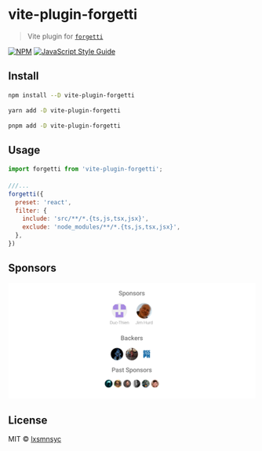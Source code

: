# vite-plugin-forgetti

> Vite plugin for [`forgetti`](https://github.com/lxsmnsyc/forgetti)

[![NPM](https://img.shields.io/npm/v/vite-plugin-forgetti.svg)](https://www.npmjs.com/package/vite-plugin-forgetti) [![JavaScript Style Guide](https://badgen.net/badge/code%20style/airbnb/ff5a5f?icon=airbnb)](https://github.com/airbnb/javascript)

## Install

```bash
npm install --D vite-plugin-forgetti
```

```bash
yarn add -D vite-plugin-forgetti
```

```bash
pnpm add -D vite-plugin-forgetti
```

## Usage

```js
import forgetti from 'vite-plugin-forgetti';

///...
forgetti({
  preset: 'react',
  filter: {
    include: 'src/**/*.{ts,js,tsx,jsx}',
    exclude: 'node_modules/**/*.{ts,js,tsx,jsx}',
  },
})
```

## Sponsors

![Sponsors](https://github.com/lxsmnsyc/sponsors/blob/main/sponsors.svg?raw=true)

## License

MIT © [lxsmnsyc](https://github.com/lxsmnsyc)
